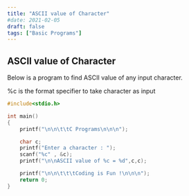 ```yaml
---
title: "ASCII value of Character"
#date: 2021-02-05
draft: false
tags: ["Basic Programs"]
---
```


## ASCII value of Character

Below is a program to find ASCII value of any input character.

%c is the format specifier to take character as input

```c
#include<stdio.h>

int main()
{
    printf("\n\n\t\tC Programs\n\n\n");

    char c;
    printf("Enter a character : ");
    scanf("%c" , &c);
    printf("\n\nASCII value of %c = %d",c,c);

    printf("\n\n\t\t\tCoding is Fun !\n\n\n");
    return 0;
}
```
